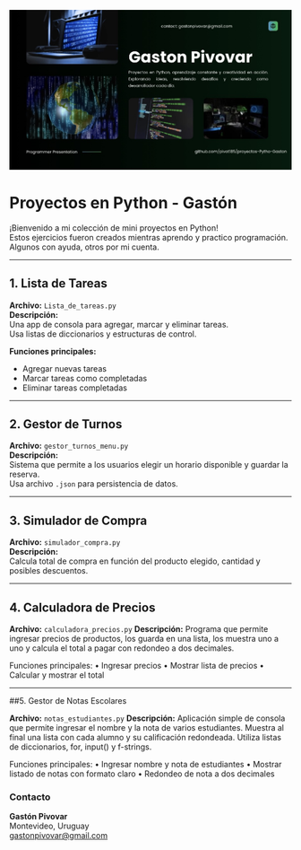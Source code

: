![Banner](./IMG_2014.jpeg)
# Proyectos en Python - Gastón

¡Bienvenido a mi colección de mini proyectos en Python!  
Estos ejercicios fueron creados mientras aprendo y practico programación. Algunos con ayuda, otros por mi cuenta.

---

## 1. Lista de Tareas
**Archivo:** `Lista_de_tareas.py`  
**Descripción:**  
Una app de consola para agregar, marcar y eliminar tareas.  
Usa listas de diccionarios y estructuras de control.

**Funciones principales:**
- Agregar nuevas tareas
- Marcar tareas como completadas
- Eliminar tareas completadas

---

## 2. Gestor de Turnos
**Archivo:** `gestor_turnos_menu.py`  
**Descripción:**  
Sistema que permite a los usuarios elegir un horario disponible y guardar la reserva.  
Usa archivo `.json` para persistencia de datos.

---

## 3. Simulador de Compra
**Archivo:** `simulador_compra.py`  
**Descripción:**  
Calcula total de compra en función del producto elegido, cantidad y posibles descuentos.

---

## 4. Calculadora de Precios

**Archivo:** `calculadora_precios.py`
**Descripción:**
Programa que permite ingresar precios de productos, los guarda en una lista, los muestra uno a uno y calcula el total a pagar con redondeo a dos decimales.

Funciones principales:
	•	Ingresar precios
	•	Mostrar lista de precios
	•	Calcular y mostrar el total

---

##5. Gestor de Notas Escolares

**Archivo:**  `notas_estudiantes.py`
**Descripción:**
Aplicación simple de consola que permite ingresar el nombre y la nota de varios estudiantes.
Muestra al final una lista con cada alumno y su calificación redondeada.
Utiliza listas de diccionarios, for, input() y f-strings.

Funciones principales:
	•	Ingresar nombre y nota de estudiantes
	•	Mostrar listado de notas con formato claro
	•	Redondeo de nota a dos decimales

### Contacto
**Gastón Pivovar**  
Montevideo, Uruguay  
[gastonpivovar@gmail.com](mailto:gastonpivovar@gmail.com)  
